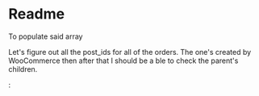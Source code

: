 # Readme

To populate said array


Let's figure out all the post_ids for all of the orders. The one's created by WooCommerce then after that I should be a ble to check the parent's children.

:



